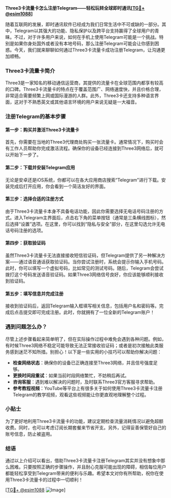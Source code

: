**Three3卡流量卡怎么注册Telegram——轻松玩转全球即时通讯[[TG💪+ @esim1088](https://t.me/s/esim1088)]**

随着互联网的发展，即时通讯软件已经成为我们日常生活中不可或缺的一部分。其中，Telegram以其强大的功能、隐私保护以及跨平台支持赢得了全球用户的青睐。不过，对于许多用户来说，如何在手机上使用Telegram可能是一个挑战。特别是如果你身处国外或者没有本地号码，那么注册Telegram可能会让你感到困惑。今天，我们就来聊聊如何通过Three3卡流量卡成功注册Telegram，让沟通更加顺畅。

### Three3卡流量卡简介

Three3是一家知名的移动通信运营商，其提供的流量卡在全球范围内都享有较高的口碑。Three3卡流量卡的特点在于覆盖范围广、网络速度快，并且价格合理，非常适合需要频繁上网或国际漫游的人群。此外，Three3卡还支持多种语言界面，这对于不熟悉英文或其他语言环境的用户来说无疑是一大福音。

### 注册Telegram的基本步骤

#### 第一步：购买并激活Three3卡流量卡

首先，你需要在当地的Three3代理商处购买一张流量卡。通常情况下，购买时会有工作人员帮助你完成激活流程。确保你的设备已经连接到Three3网络后，就可以开始下一步了。

#### 第二步：下载并安装Telegram应用

无论是安卓还是iOS系统，你都可以在各大应用商店搜索“Telegram”进行下载。安装完成后打开应用，你会看到一个简洁友好的界面。

#### 第三步：选择合适的注册方式

由于Three3卡流量卡本身不具备电话功能，因此你需要选择无电话号码注册的方式。进入Telegram主界面后，点击右下角的菜单按钮（通常是三条横线图标），然后选择“设置”选项。在这里，你可以找到“隐私与安全”部分，在这里勾选允许无电话号码注册的选项。

#### 第四步：获取验证码

虽然Three3卡流量卡无法直接接收短信验证码，但Telegram提供了另一种解决方案——通过语音通话获取验证码。当你尝试注册时，系统会提示你输入手机号码。此时，你可以填写一个虚拟号码，比如常见的测试号码。随后，Telegram会尝试拨打这个号码发送语音验证码。如果Three3网络信号良好，你应该能够顺利接收到验证码。

#### 第五步：填写信息并完成注册

接收到验证码后，返回Telegram输入框填写相关信息，包括用户名和密码等。完成后点击提交即可完成注册。此时，你就拥有了一位全新的Telegram账户！

### 遇到问题怎么办？

尽管上述步骤看起来简单明了，但在实际操作过程中难免会遇到各种问题。例如，有时候Three3网络不稳定可能导致无法正常接收验证码；或者是初次接触此类服务感到迷茫不知所措。别担心！以下是一些实用的小技巧可以帮助你解决问题：

- **检查网络状态**：确保你的设备已正确连接至Three3网络，并且信号强度足够。
- **更换时间段重试**：如果当前时段网络繁忙，不妨稍后再试。
- **咨询客服**：遇到难以解决的问题时，及时联系Three3官方客服寻求帮助。
- **参考教程视频**：YouTube等平台上有很多关于如何使用Three3卡流量卡注册Telegram的教学视频，观看这些视频能让你更直观地理解整个过程。

### 小贴士

为了更好地利用Three3卡流量卡的功能，建议定期检查流量消耗情况以避免超额收费。同时，也可以考虑订阅长期套餐来节省开支。另外，记得妥善保管好自己的账号信息，防止被盗用。

### 结语

通过以上介绍可以看出，借助Three3卡流量卡注册Telegram其实并没有想象中那么困难。只要按照正确的步骤操作，并且耐心克服可能出现的障碍，相信每位用户都能轻松享受到Telegram带来的便利与乐趣。希望本文对你有所帮助，祝你在使用Three3卡流量卡的过程中一切顺利！

[[TG💪+ @esim1088](https://t.me/s/esim1088) ![Image](https://i.postimg.cc/4NQfJmqS/Snipaste-2025-05-13-00-14-12.png)]